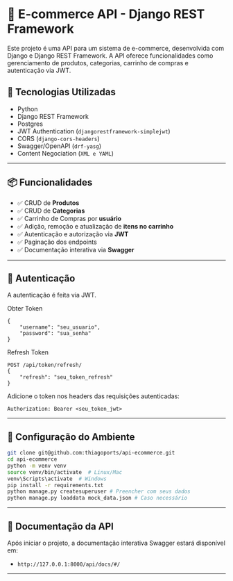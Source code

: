 # 🛒 E-commerce API - Django REST Framework

Este projeto é uma API para um sistema de e-commerce, desenvolvida com Django e Django REST Framework. A API oferece funcionalidades como gerenciamento de produtos, categorias, carrinho de compras e autenticação via JWT.

## 🚀 Tecnologias Utilizadas

- Python
- Django REST Framework
- Postgres
- JWT Authentication (`djangorestframework-simplejwt`)
- CORS (`django-cors-headers`)
- Swagger/OpenAPI (`drf-yasg`)
- Content Negociation (`XML e YAML`)

---

## 📦 Funcionalidades

- ✅ CRUD de **Produtos**
- ✅ CRUD de **Categorias**
- ✅ Carrinho de Compras por **usuário**
- ✅ Adição, remoção e atualização de **itens no carrinho**
- ✅ Autenticação e autorização via **JWT**
- ✅ Paginação dos endpoints
- ✅ Documentação interativa via **Swagger**

---

## 🔐 Autenticação
A autenticação é feita via JWT.

Obter Token

```POST /api/token/
{
    "username": "seu_usuario",
    "password": "sua_senha"
}
```

Refresh Token
```
POST /api/token/refresh/
{
    "refresh": "seu_token_refresh"
}
```

Adicione o token nos headers das requisições autenticadas:

```Authorization: Bearer <seu_token_jwt>```

---

## 🔧 Configuração do Ambiente

```sh
git clone git@github.com:thiagoports/api-ecommerce.git
cd api-ecommerce
python -m venv venv
source venv/bin/activate  # Linux/Mac
venv\Scripts\activate  # Windows
pip install -r requirements.txt
python manage.py createsuperuser # Preencher com seus dados
python manage.py loaddata mock_data.json # Caso necessário
```
---

## 📄 Documentação da API
Após iniciar o projeto, a documentação interativa Swagger estará disponível em:

- ```http://127.0.0.1:8000/api/docs/#/```

---